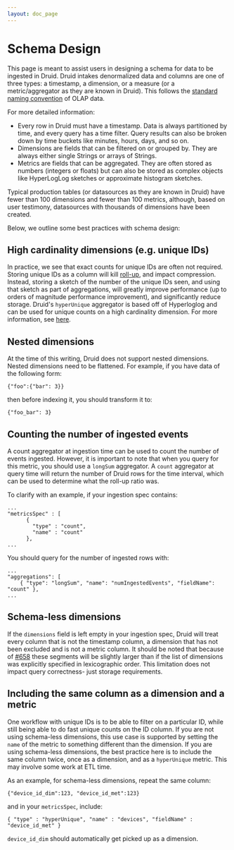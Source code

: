 ```yaml
---
layout: doc_page
---
```


# Schema Design

This page is meant to assist users in designing a schema for data to be ingested in Druid. Druid intakes denormalized data 
and columns are one of three types: a timestamp, a dimension, or a measure (or a metric/aggregator as they are 
known in Druid). This follows the [standard naming convention](https://en.wikipedia.org/wiki/Online_analytical_processing#Overview_of_OLAP_systems) 
of OLAP data.

For more detailed information:

* Every row in Druid must have a timestamp. Data is always partitioned by time, and every query has a time filter. Query results can also be broken down by time buckets like minutes, hours, days, and so on.
* Dimensions are fields that can be filtered on or grouped by. They are always either single Strings or arrays of Strings.
* Metrics are fields that can be aggregated. They are often stored as numbers (integers or floats) but can also be stored as complex objects like HyperLogLog sketches or approximate histogram sketches.

Typical production tables (or datasources as they are known in Druid) have fewer than 100 dimensions and fewer 
than 100 metrics, although, based on user testimony, datasources with thousands of dimensions have been created.

Below, we outline some best practices with schema design:

## High cardinality dimensions (e.g. unique IDs)

In practice, we see that exact counts for unique IDs are often not required. Storing unique IDs as a column will kill 
[roll-up](../design/index.html), and impact compression. Instead, storing a sketch of the number of the unique IDs seen, and using that 
sketch as part of aggregations, will greatly improve performance (up to orders of magnitude performance improvement), and significantly reduce storage. 
Druid's `hyperUnique` aggregator is based off of Hyperloglog and can be used for unique counts on a high cardinality dimension. 
For more information, see [here](https://www.youtube.com/watch?v=Hpd3f_MLdXo).

## Nested dimensions

At the time of this writing, Druid does not support nested dimensions. Nested dimensions need to be flattened. For example, 
if you have data of the following form:
 
```
{"foo":{"bar": 3}}
```
 
then before indexing it, you should transform it to:

```
{"foo_bar": 3}
```

## Counting the number of ingested events

A count aggregator at ingestion time can be used to count the number of events ingested. However, it is important to note 
that when you query for this metric, you should use a `longSum` aggregator. A `count` aggregator at query time will return 
the number of Druid rows for the time interval, which can be used to determine what the roll-up ratio was.

To clarify with an example, if your ingestion spec contains:

```
...
"metricsSpec" : [
      {
        "type" : "count",
        "name" : "count"
      },
...
```

You should query for the number of ingested rows with:

```
...
"aggregations": [
    { "type": "longSum", "name": "numIngestedEvents", "fieldName": "count" },
...
```

## Schema-less dimensions

If the `dimensions` field is left empty in your ingestion spec, Druid will treat every column that is not the timestamp column,
a dimension that has not been excluded and is not a metric column. It should be noted that because of [#658](https://github.com/druid-io/druid/issues/658)
these segments will be slightly larger than if the list of dimensions was explicitly specified in lexicographic order. This limitation 
does not impact query correctness- just storage requirements.

## Including the same column as a dimension and a metric

One workflow with unique IDs is to be able to filter on a particular ID, while still being able to do fast unique counts on the ID column. 
If you are not using schema-less dimensions, this use case is supported by setting the `name` of the metric to something different than the dimension. 
If you are using schema-less dimensions, the best practice here is to include the same column twice, once as a dimension, and as a `hyperUnique` metric. This may involve 
some work at ETL time.

As an example, for schema-less dimensions, repeat the same column:

```
{"device_id_dim":123, "device_id_met":123}
```

and in your `metricsSpec`, include:
 
```
{ "type" : "hyperUnique", "name" : "devices", "fieldName" : "device_id_met" }
```

`device_id_dim` should automatically get picked up as a dimension.
